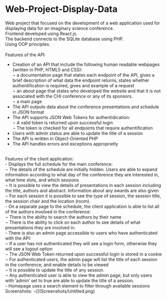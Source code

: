 # Web-Project-Display-Data
Web project that focused on the development of a web application used for displaying data for an imaginary science conference.<br/>
Frontend developed using React.js.<br/>
The backend connects to the SQLite database using PHP.<br/>
Using OOP principles.<br/>
<br/>
Features of the API: <br/>
- Creation of an API that include the following human readable webpages (written in PHP, HTML5 and CSS):<br/>
¬ a documentation page that states each endpoint of the API, gives a brief description of what data the endpoint returns, states whether authentification is required, gives and example of a request<br/>
¬ an about page that states who developed the website and that it is not associated with the CHI conference or any of its sponsors.<br/>
¬ a main page<br/>
- The API outputs data about the conference presentations and schedule in JSON format
- The API supports JSON Web Tokens for authentidication:<br/>
¬ A valid token is returned upon successful login<br/>
¬ The token is checked for all endpoints that require authentification<br/>
- Users with admin status are able to update the title of a session
- The API is written in Object-Oriented PHP
- The API handles errors and exceptions approprietly
<br/>
Features of the client application: <br/>
- Displays the full schedule for the main conference:<br/>
¬ The details of the schedule are initially hidden. Users are able to expand information
according to what day of the conference they are interested in, what time slots, and which sessions<br/>
¬ It is possible to view the details of presentations in each session including the title, authors
and abstract. Information about any awards are also given<br/>
¬ For each session it is possible to see the type of session, the session title, the session chair and the location (room).<br/>
- On a separate page to the schedule, the client application is able to list all of the authors involved in the conference:<br/>
¬ There is the ability to search the authors by their name<br/>
¬ There is the ability to click on each author to see details of what presentations they are
involved in. <br/>
- There is also an admin page accessible to users who have authenticated with the API:<br/>
¬ If a user has not authenticated they will see a login form, otherwise they will see a logout option<br/>
¬ The JSON Web Token returned upon successful login is stored in a cookie<br/>
¬ For authenticated users, the admin page will list the title of each session in the conference, and
enable details to be viewed<br/>
¬ It is possible to update the title of any session.<br/>
¬ Any authenticated user is able to view the admin page, but only users with ‘admin’ set to true
are able to update the title of a session.<br/>
- Homepage uses a search element to filter through available sessions <br/>
Screenshots:
¬[](Screenshots/Untitled.png)
